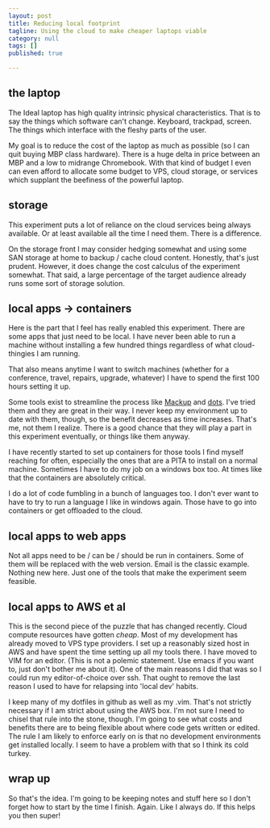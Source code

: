 ```yaml
---
layout: post
title: Reducing local footprint
tagline: Using the cloud to make cheaper laptops viable
category: null
tags: []
published: true

---
```

## the laptop

The Ideal laptop has high quality intrinsic physical characteristics. That is to say the things which software can't change. Keyboard, trackpad, screen. The things which interface with the fleshy parts of the user.

My goal is to reduce the cost of the laptop as much as possible (so I can quit buying MBP class hardware). There is a huge delta in price between an MBP and a low to midrange Chromebook. With that kind of budget I even can even afford to allocate some budget to VPS, cloud storage, or services which supplant the beefiness of the powerful laptop.

## storage

This experiment puts a lot of reliance on the cloud services being always available. Or at least available all the time I need them. There is a difference.

On the storage front I may consider hedging somewhat and using some SAN storage at home to backup / cache cloud content. Honestly, that's just prudent. However, it does change the cost calculus of the experiment somewhat. That said, a large percentage of the target audience already runs some sort of storage solution.

## local apps -> containers

Here is the part that I feel has really enabled this experiment. There are some apps that just need to be local. I have never been able to run a machine without installing a few hundred things regardless of what cloud-thingies I am running. 

That also means anytime I want to switch machines (whether for a conference, travel, repairs, upgrade, whatever) I have to spend the first 100 hours setting it up. 

Some tools exist to streamline the process like [Mackup](https://github.com/lra/mackup) and [dots](https://github.com/EvanPurkhiser/dots). I've tried them and they are great in their way. I never keep my environment up to date with them, though, so the benefit decreases as time increases. That's me, not them I realize. There is a good chance that they will play a part in this experiment eventually, or things like them anyway.

I have recently started to set up containers for those tools I find myself reaching for often, especially the ones that are a PITA to install on a normal machine. Sometimes I have to do my job on a windows box too. At times like that the containers are absolutely critical.

I do a lot of code fumbling in a bunch of languages too. I don't ever want to have to try to run a language I like in windows again. Those have to go into containers or get offloaded to the cloud.

## local apps to web apps

Not all apps need to be / can be / should be run in containers. Some of them will be replaced with the web version. Email is the classic example. Nothing new here. Just one of the tools that make the experiment seem feasible.

## local apps to AWS et al

This is the second piece of the puzzle that has changed recently. Cloud compute resources have gotten _cheap_. Most of my development has already moved to VPS type providers. I set up a reasonably sized host in AWS and have spent the time setting up all my tools there. I have moved to VIM for an editor. (This is not a polemic statement. Use emacs if you want to, just don't bother me about it). One of the main reasons I did that was so I could run my editor-of-choice over ssh. That ought to remove the last reason I used to have for relapsing into 'local dev' habits.

I keep many of my dotfiles in github as well as my .vim. That's not strictly necessary if I am strict about using the AWS box. I'm not sure I need to chisel that rule into the stone, though. I'm going to see what costs and benefits there are to being flexible about where code gets written or edited. The rule I am likely to enforce early on is that no development environments get installed locally. I seem to have a problem with that so I think its cold turkey.

## wrap up

So that's the idea. I'm going to be keeping notes and stuff here so I don't forget how to start by the time I finish. Again. Like I always do. If this helps you then super!